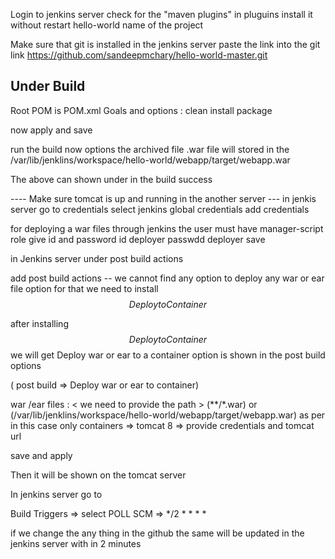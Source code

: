 Login to jenkins server
check for the "maven plugins" in pluguins install it without restart
hello-world name of the project

Make sure that git is installed in the jenkins server
paste the link into the git link https://github.com/sandeepmchary/hello-world-master.git




Under Build 
-------------
Root POM is POM.xml
Goals and options : clean install package

now apply and save 

run the build now options
the archived file .war file will stored in the /var/lib/jenklins/workspace/hello-world/webapp/target/webapp.war

The above can shown under in the build success 

---- Make sure tomcat is up and running in the another server  ---
in jenkis server 
go to credentials
select jenkins 
global credentials
add credentials

for deploying a war files through jenkins the user must have manager-script role 
give id and password 
id deployer
passwdd deployer
save

in Jenkins server under post build actions

add post build actions -- we cannot find any option to deploy any war or ear file option for that we need to install $$ Deploy to Container $$

after installing $$ Deploy to Container $$ we will get Deploy war or ear to a container option is shown in the post build options

( post build => Deploy war or ear to container)

war /ear files : < we need to provide the path > (**/*.war) or (/var/lib/jenklins/workspace/hello-world/webapp/target/webapp.war) as per in this case only
containers => tomcat 8 => provide credentials and tomcat url 

save and apply

Then it will be shown on the tomcat server 

In jenkins server go to 

Build Triggers => select POLL SCM => */2 * * * * 

if we change the any thing in the github the same will be updated in the jenkins server with in 2 minutes
 


